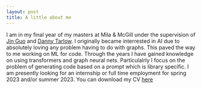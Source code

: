 ```yaml
---
layout: post
title: A little about me
---
```

I am in my final year of my masters at Mila & McGill under the supervision of [Jin Guo](https://www.cs.mcgill.ca/~jguo/) and [Danny Tarlow](https://research.google/people/DannyTarlow/). I originally became interrested in AI due to absolutely loving any problem having to do with graphs. This paved the way to me working on ML for code. Through the years I have gained knowledge on using transformers and graph neural nets. Particulalrly I focus on the problem of generating code based on a prompt which is library specific. I am presently looking for an internship or full time employment for spring 2023 and/or summer 2023. You can download my CV [here](https://raw.githubusercontent.com/justine-gehring/justine-gehring.github.io/master/images/Justine_Gehring_CV.pdf)

